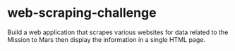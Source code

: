 # web-scraping-challenge
Build a web application that scrapes various websites for data related to the Mission to Mars then display the information in a single HTML page.

